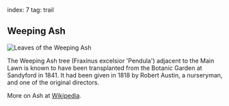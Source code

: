 index: 7
tag: trail

## Weeping Ash

![Leaves of the Weeping Ash](images/weeping-ash-leaves.jpg)

The Weeping Ash tree (Fraxinus excelsior 'Pendula')
adjacent to the Main Lawn is known to have been
transplanted from the Botanic Garden at Sandyford in
1841. It had been given in 1818 by Robert Austin, a
nurseryman, and one of the original directors.

More on Ash at [Wikipedia](/wiki.html?target=Fraxinus_excelsior).
